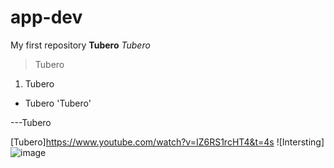 # app-dev
My first repository
**Tubero**
*Tubero*
> Tubero
1. Tubero
- Tubero
'Tubero'

---Tubero

[Tubero]https://www.youtube.com/watch?v=IZ6RS1rcHT4&t=4s
![Intersting]![image](https://user-images.githubusercontent.com/120230830/206824813-3755f7b1-a957-495e-a9a8-6d1a3f54a7e3.png)
